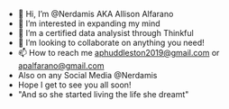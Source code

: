 - 👋 Hi, I’m @Nerdamis AKA Allison Alfarano
- 👀 I’m interested in expanding my mind
- 🌱 I’m a certified data analysist through Thinkful
- 💞️ I’m looking to collaborate on anything you need!
- 📫 How to reach me aphuddleston2019@gmail.com or apalfarano@gmail.com
- Also on any Social Media @Nerdamis
- Hope I get to see you all soon!
- "And so she started living the life she dreamt"
